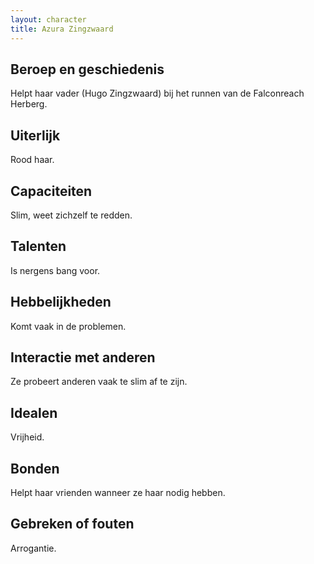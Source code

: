 ```yaml
---
layout: character
title: Azura Zingzwaard
---
```


## Beroep en geschiedenis
Helpt haar vader (Hugo Zingzwaard) bij het runnen van de Falconreach Herberg.

## Uiterlijk
Rood haar.

## Capaciteiten
Slim, weet zichzelf te redden.

## Talenten
Is nergens bang voor.

## Hebbelijkheden
Komt vaak in de problemen.

## Interactie met anderen
Ze probeert anderen vaak te slim af te zijn.

## Idealen
Vrijheid.

## Bonden
Helpt haar vrienden wanneer ze haar nodig hebben.

## Gebreken of fouten
Arrogantie.